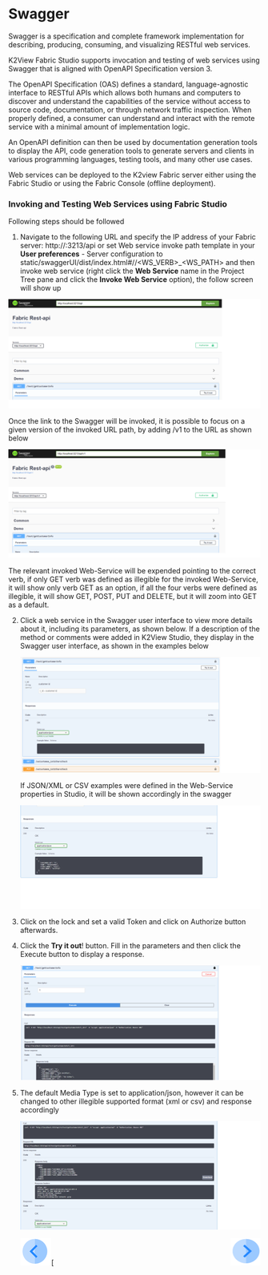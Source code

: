 # Swagger

Swagger is a specification and complete framework implementation for describing, producing, consuming, and visualizing RESTful web services.

K2View Fabric Studio supports invocation and testing of web services using Swagger that is aligned with OpenAPI  Specification version 3. 

The OpenAPI Specification (OAS) defines a standard, language-agnostic interface to RESTful APIs which allows both humans and computers to discover and understand the capabilities of the service without access to source code, documentation, or through network traffic inspection. When properly defined, a consumer can understand and interact with the remote service with a minimal amount of implementation logic.

An OpenAPI definition can then be used by documentation generation tools to display the API, code generation tools to generate servers and clients in various programming languages, testing tools, and many other use cases.

Web services can be deployed to the K2view Fabric server either using the Fabric Studio or using the Fabric Console (offline deployment).

### Invoking and Testing Web Services using Fabric Studio

Following steps should be followed 

1.  Navigate to the following URL and specify the IP address of your Fabric server: http://<Fabric server>:3213/api or set Web service invoke path template in your **User preferences** - Server configuration to static/swaggerUI/dist/index.html#/<CATEGORY>/<WS_VERB>_<WS_PATH> and then invoke web service (right click the **Web Service** name in the Project Tree pane and click the **Invoke Web Service** option), the follow screen will show up

   <img src="/articles/15_web_services/images/Web-Service-Swagger-1.png" alt="drawing"/>

   Once the link to the Swagger will be invoked, it is possible to focus on a given version of the invoked URL path, by adding /v1 to the URL as shown below

   <img src="/articles/15_web_services/images/Web-Service-Swagger-1-1.png" alt="drawing"/>

   The relevant invoked Web-Service will be expended pointing to the correct verb, if only GET verb was defined as illegible for the invoked Web-Service, it will show only verb GET as an option, if all the four verbs were defined as illegible, it will show GET, POST, PUT and DELETE, but it will zoom into GET as a default.

   

2. Click a web service in the Swagger user interface to view more details about it, including its parameters, as shown below. If a description of the method or comments were added in K2View Studio, they display in the Swagger user interface, as shown in the examples below

   <img src="/articles/15_web_services/images/Web-Service-Swagger-2.png" alt="drawing"/>

   If JSON/XML or CSV examples were defined in the Web-Service properties in Studio, it will be shown accordingly in the swagger

   <img src="/articles/15_web_services/images/Web-Service-Swagger-4.png" alt="drawing"/>

3. Click on the lock and set a valid Token and click on Authorize button afterwards.

4. Click the **Try it out**! button. Fill in the parameters and then click the Execute button to display a response.

   <img src="/articles/15_web_services/images/Web-Service-Swagger-3.png" alt="drawing"/>

5. The default Media Type is set to application/json, however it can be changed to other illegible supported format (xml or csv) and response accordingly

   <img src="/articles/15_web_services/images/Web-Service-Swagger-5.png" alt="drawing"/>

   [![Previous](/articles/images/Previous.png)](/articles/13_LUDB_viewer_and_studio_debug_capabilities/01_data_viewer.md)[<img align="right" width="60" height="54" src="/articles/images/Next.png">


